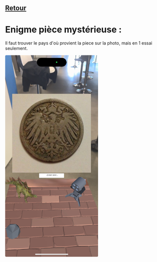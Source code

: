## [Retour](/ressources/Enigmes.md)

# Enigme pièce mystérieuse :
  
  Il faut trouver le pays d'où provient la piece sur la photo, mais en 1 essai seulement.

  <img src="/Images/piece.jpeg" alt="Morse" width="300">
